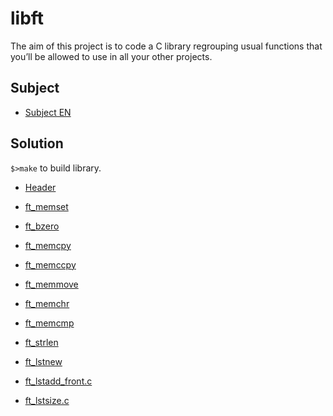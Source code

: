 # libft

The aim of this project is to code a C library regrouping usual functions that you’ll be allowed to use in all your other projects.

## Subject

- [Subject EN](./en.subject.pdf)

## Solution

`$>make` to build library.

- [Header](./libft.h)
- [ft_memset](./ft_memset.c)
- [ft_bzero](./ft_bzero.c)
- [ft_memcpy](./ft_memcpy.c)
- [ft_memccpy](./ft_memccpy.c)
- [ft_memmove](./ft_memmove.c)
- [ft_memchr](./ft_memchr.c)
- [ft_memcmp](./ft_memcmp.c)
- [ft_strlen](./ft_strlen.c)

- [ft_lstnew](./ft_lstnew.c)
- [ft_lstadd_front.c](./ft_lstadd_front.c)
- [ft_lstsize.c](./ft_lstsize.c)

